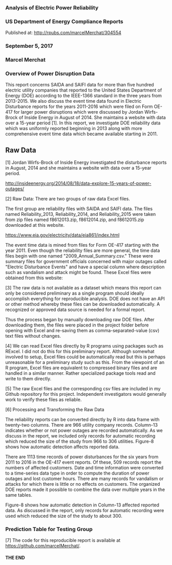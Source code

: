 ### Analysis of Electric Power Reliability
### US Department of Energy Compliance Reports

Published at:
http://rpubs.com/marcelMerchat/304554

### September 5, 2017
### Marcel Merchat


### Overview of Power Disruption Data

This report concerns SAIDA and SAIFI data for more than five hundred electric utility companies that reported to the United States Department of Energy (DOE) according to the IEEE-1366 standard in the three years from 2013-2015. We also discuss the event time data found in Electric Disturbance reports for the years 2011-2016 which were filed on Form OE-417 for larger power disruptions which were discussed by Jordan Wirfs-Brock of Inside Energy in August of 2014. She maintains a website with data over a 15-year period [1]. In this report, we investigate DOE reliability data which was uniformly reported beginning in 2013 along with more comprehensive event time data which became available starting in 2011. 

## Raw Data

[1] Jordan Wirfs-Brock of Inside Energy investigated the disturbance reports in August, 2014 and she maintains a website with data over a 15-year period. 

http://insideenergy.org/2014/08/18/data-explore-15-years-of-power-outages/

[2] Raw Data: There are two groups of raw data Excel files.

The first group are reliability files with SAIDA and SAIFI data. The files named Reliability_2013, Reliability_2014, and Reliability_2015 were taken from zip files named f8612013.zip, f8612014.zip, and f8612015.zip downloaded at this website.

https://www.eia.gov/electricity/data/eia861/index.html

The event time data is mined from files for Form OE-417 starting with the year 2011. Even though the reliability files are more general, the time data files begin with one named "2009_Annual_Summary.csv." These were summary files for government officials concerned with major outages called "Electric Disturbance Events" and have a special column where description such as vandalism and attack might be found. These Excel files were obtained from this website: 

[3] The raw data is not available as a dataset which means this report can only be considered preliminary as a single program should ideally accomplish everything for reproducible analysis. DOE does not have an API or other method whereby these files can be downloaded automatically. A recognized or approved data source is needed for a formal report. 

Thus the process began by manually downloading raw DOE files.  After downloading them, the files were placed in the project folder before opening with Excel and re-saving them as comma-separated-value (csv) text files without changes. 

[4] We can read Excel files directly by R programs using packages such as RExcel. I did not do this for this preliminary report. Although somewhat involved to setup, Excel files could be automatically read but this is perhaps unreasonable for a preliminary study such as this. From the viewpoint of an R program, Excel files are equivalent to compressed binary files and are handled in a similar manner. Rather specialized package tools read and write to them directly.

[5] The raw Excel files and the corresponding csv files are included in my Github repository for this project. Independent investigators would generally work to verify these files as reliable. 

[6] Processing and Transforming the Raw Data

The reliability reports can be converted directly by R into data frame with twenty-two columns. There are 966 utility company records. Column-13 indicates whether or not power outages are recorded automatically. As we discuss in the report, we included only records for automatic recording which reduced the size of the study from 966 to 306 utilities. Figure-8 shows how automatic detection affects reported data. 

There are 1113 time records of power disturbances for the six years from 2011 to 2016 in the OE-417 event reports. Of these, 509 records report the numbers of affected customers. Date and time information were converted to a time-series data type in order to compute the duration of power outages and lost customer hours. There are many records for vandalism or attacks for which there is little or no effects on customers. The organized DOE reports made it possible to combine the data over multiple years in the same tables.

Figure-8 shows how automatic detection in Column-13 affected reported data. As discussed in the report, only records for automatic recording were used which reduced the size of the study to about 300. 

### Prediction Table for Testing Group

[7] The code for this reproducible report is available at https://github.com/marcelMerchat/. 

#### THE END